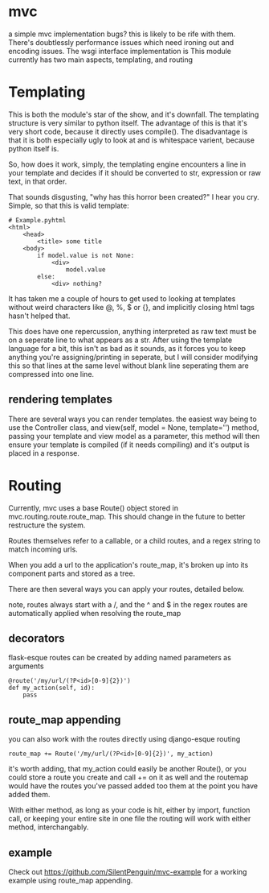 mvc
===

a simple mvc implementation
bugs? this is likely to be rife with them. There's doubtlessly performance issues which need ironing out and encoding
issues. The wsgi interface implementation is 
This module currently has two main aspects, templating, and routing

Templating
==========
This is both the module's star of the show, and it's downfall. The templating structure is very similar to python itself.
The advantage of this is that it's very short code, because it directly uses compile(). The disadvantage is that it is 
both especially ugly to look at and is whitespace varient, because python itself is.

So, how does it work, simply, the templating engine encounters a line in your template and decides if it should be
converted to str, expression or raw text, in that order.

That sounds disgusting, "why has this horror been created?" I hear you cry.
Simple, so that this is valid template:

    # Example.pyhtml
    <html>
        <head>
            <title> some title
        <body>
            if model.value is not None:
                <div>
                    model.value
            else:
                <div> nothing?

It has taken me a couple of hours to get used to looking at templates without weird characters like @, %, $ or {}, and
implicitly closing html tags hasn't helped that.

This does have one repercussion, anything interpreted as raw text must be on a seperate line to what appears as a str. 
After using the template language for a bit, this isn't as bad as it sounds, as it forces you to keep anything you're
assigning/printing in seperate, but I will consider modifying this so that lines at the same level without blank line 
seperating them are compressed into one line.

rendering templates
-------------------

There are several ways you can render templates. the easiest way being to use the Controller class, and 
view(self, model = None, template='') method, passing your template and view model as a parameter, this method will 
then ensure your template is compiled (if it needs compiling) and it's output is placed in a response.

Routing
=======

Currently, mvc uses a base Route() object stored in mvc.routing.route.route_map. This should change in the future to 
better restructure the system.

Routes themselves refer to a callable, or a child routes, and a regex string to match incoming urls.

When you add a url to the application's route_map, it's broken up into its component parts and stored as a tree.

There are then several ways you can apply your routes, detailed below.

note, routes always start with a /, and the ^ and $ in the regex routes are automatically applied when resolving the
route_map

decorators
----------

flask-esque routes can be created by adding named parameters as arguments

    @route('/my/url/(?P<id>[0-9]{2})')
    def my_action(self, id):
        pass

route_map appending
-------------------

you can also work with the routes directly using django-esque routing

    route_map += Route('/my/url/(?P<id>[0-9]{2})', my_action)

it's worth adding, that my_action could easily be another Route(), or you could store a route you create and call += on
it as well and the routemap would have the routes you've passed added too them at the point you have added them.

With either method, as long as your code is hit, either by import, function call, or keeping your entire site in one file
the routing will work with either method, interchangably.

example
-------

Check out https://github.com/SilentPenguin/mvc-example for a working example using route_map appending.
